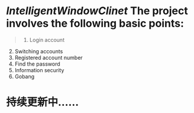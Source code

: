 # ***IntelligentWindowClinet***    **The project involves the following basic points:**
  >1. Login account
  2. Switching accounts
  3. Registered account number
  4. Find the password
  5. Information security
  6. Gobang

# 持续更新中……
